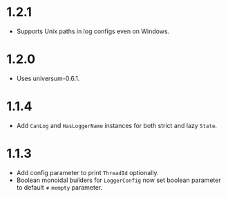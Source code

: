 1.2.1
=====

* Supports Unix paths in log configs even on Windows.

1.2.0
=====

* Uses universum-0.6.1.

1.1.4
=====

* Add `CanLog` and `HasLoggerName` instances for both strict and lazy `State`.

1.1.3
=====

* Add config parameter to print `ThreadId` optionally.
* Boolean monoidal builders for `LoggerConfig` now set boolean
  parameter to default ≠ `mempty` parameter.
